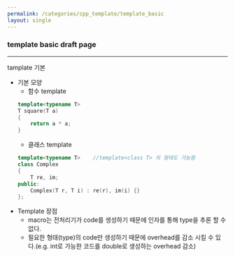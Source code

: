 ```yaml
---
permalink: /categories/cpp_template/template_basic
layout: single
---
```

### template basic draft page
---
tamplate 기본  
- 기본 모양
    - 함수 template
    ```cpp
    template<typename T>
    T square(T a)
    {
        return a * a;
    }
    ```
    - 클래스 template
    ```cpp
    template<typename T>    //template<class T> 의 형태도 가능함
    class Complex
    {
        T re, im;
    public:
        Complex(T r, T i) : re(r), im(i) {}
    };
    ```
- Template 장점
    - macro는 전처리기가 code를 생성하기 때문에 인자를 통해 type을 추론 할 수 없다.
    - 필요한 형태(type)의 code만 생성하기 때문에 overhead를 감소 시킬 수 있다.(e.g. int로 가능한 코드를 double로 생성하는 overhead 감소)

